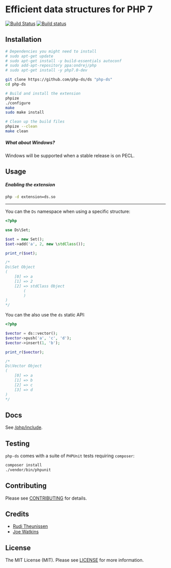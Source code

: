 # Efficient data structures for PHP 7

[![Build Status](https://travis-ci.org/php-ds/ds.svg?branch=master)](https://travis-ci.org/php-ds/ds)
[![Build status](https://ci.appveyor.com/api/projects/status/in5p00vw6rk5f27q?svg=true)](https://ci.appveyor.com/project/krakjoe/ds)

## Installation

```bash
# Dependencies you might need to install
# sudo apt-get update
# sudo apt-get install -y build-essentials autoconf
# sudo add-apt-repository ppa:ondrej/php
# sudo apt-get install -y php7.0-dev

git clone https://github.com/php-ds/ds "php-ds"
cd php-ds

# Build and install the extension
phpize
./configure
make
sudo make install

# Clean up the build files
phpize --clean
make clean
```

##### What about Windows?

Windows will be supported when a stable release is on PECL.

## Usage

##### Enabling the extension

```bash
php -d extension=ds.so 
```

---


You can the `Ds` namespace when using a specific structure:

```php
<?php

use Ds\Set;

$set = new Set();
$set->add('a', 2, new \stdClass());

print_r($set);

/*
Ds\Set Object
(
    [0] => a
    [1] => 2
    [2] => stdClass Object
        (
        )
)
*/
```

You can the also use the `ds` static API:

```php
<?php

$vector = ds::vector();
$vector->push('a', 'c', 'd');
$vector->insert(1, 'b');

print_r($vector);

/*
Ds\Vector Object
(
    [0] => a
    [1] => b
    [2] => c
    [3] => d
)
*/
```

## Docs

See [/php/include](/php/include). 

## Testing

`php-ds` comes with a suite of `PHPUnit` tests requiring `composer`:

``` bash
composer install
./vendor/bin/phpunit
```

## Contributing

Please see [CONTRIBUTING](CONTRIBUTING.md) for details.

## Credits

- [Rudi Theunissen](https://github.com/rtheunissen)
- [Joe Watkins](https://github.com/krakjoe)

## License

The MIT License (MIT). Please see [LICENSE](LICENSE) for more information.
